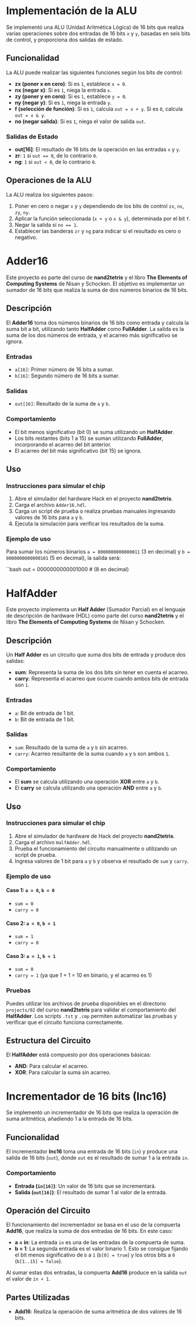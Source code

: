 # Implementación de la ALU

Se implementó una ALU (Unidad Aritmética Lógica) de 16 bits que realiza varias operaciones sobre dos entradas de 16 bits `x` y `y`, basadas en seis bits de control, y proporciona dos salidas de estado.

## Funcionalidad

La ALU puede realizar las siguientes funciones según los bits de control:

- **zx (poner x en cero)**: Si es `1`, establece `x = 0`.
- **nx (negar x)**: Si es `1`, niega la entrada `x`.
- **zy (poner y en cero)**: Si es `1`, establece `y = 0`.
- **ny (negar y)**: Si es `1`, niega la entrada `y`.
- **f (selección de función)**: Si es `1`, calcula `out = x + y`. Si es `0`, calcula `out = x & y`.
- **no (negar salida)**: Si es `1`, niega el valor de salida `out`.

### Salidas de Estado
- **out[16]**: El resultado de 16 bits de la operación en las entradas `x` y `y`.
- **zr**: `1` si `out == 0`, de lo contrario `0`.
- **ng**: `1` si `out < 0`, de lo contrario `0`.

## Operaciones de la ALU

La ALU realiza los siguientes pasos:

1. Poner en cero o negar `x` y `y` dependiendo de los bits de control `zx`, `nx`, `zy`, `ny`.
2. Aplicar la función seleccionada (`x + y` o `x & y`), determinada por el bit `f`.
3. Negar la salida si `no == 1`.
4. Establecer las banderas `zr` y `ng` para indicar si el resultado es cero o negativo.



# Adder16

Este proyecto es parte del curso de **nand2tetris** y el libro **The Elements of Computing Systems** de Nisan y Schocken. El objetivo es implementar un sumador de 16 bits que realiza la suma de dos números binarios de 16 bits.

## Descripción

El **Adder16** toma dos números binarios de 16 bits como entrada y calcula la suma bit a bit, utilizando tanto **HalfAdder** como **FullAdder**. La salida es la suma de los dos números de entrada, y el acarreo más significativo se ignora.

### Entradas
- `a[16]`: Primer número de 16 bits a sumar.
- `b[16]`: Segundo número de 16 bits a sumar.

### Salidas
- `out[16]`: Resultado de la suma de `a` y `b`.

### Comportamiento
- El bit menos significativo (bit 0) se suma utilizando un **HalfAdder**.
- Los bits restantes (bits 1 a 15) se suman utilizando **FullAdder**, incorporando el acarreo del bit anterior.
- El acarreo del bit más significativo (bit 15) se ignora.

## Uso

### Instrucciones para simular el chip

1. Abre el simulador del hardware Hack en el proyecto **nand2tetris**.
2. Carga el archivo `Adder16.hdl`.
3. Carga un script de prueba o realiza pruebas manuales ingresando valores de 16 bits para `a` y `b`.
4. Ejecuta la simulación para verificar los resultados de la suma.

### Ejemplo de uso

Para sumar los números binarios `a = 0000000000000011` (3 en decimal) y `b = 0000000000000101` (5 en decimal), la salida será:

``bash
out = 0000000000001000  # (8 en decimal)


# HalfAdder

Este proyecto implementa un **Half Adder** (Sumador Parcial) en el lenguaje de descripción de hardware (HDL) como parte del curso **nand2tetris** y el libro **The Elements of Computing Systems** de Nisan y Schocken.

## Descripción

Un **Half Adder** es un circuito que suma dos bits de entrada y produce dos salidas:
- **sum**: Representa la suma de los dos bits sin tener en cuenta el acarreo.
- **carry**: Representa el acarreo que ocurre cuando ambos bits de entrada son `1`.

### Entradas
- `a`: Bit de entrada de 1 bit.
- `b`: Bit de entrada de 1 bit.

### Salidas
- `sum`: Resultado de la suma de `a` y `b` sin acarreo.
- `carry`: Acarreo resultante de la suma cuando `a` y `b` son ambos `1`.

### Comportamiento
- El **sum** se calcula utilizando una operación **XOR** entre `a` y `b`.
- El **carry** se calcula utilizando una operación **AND** entre `a` y `b`.

## Uso

### Instrucciones para simular el chip

1. Abre el simulador de hardware de Hack del proyecto **nand2tetris**.
2. Carga el archivo `HalfAdder.hdl`.
3. Prueba el funcionamiento del circuito manualmente o utilizando un script de prueba.
4. Ingresa valores de 1 bit para `a` y `b` y observa el resultado de `sum` y `carry`.

### Ejemplo de uso

#### Caso 1: `a = 0`, `b = 0`
- `sum = 0`
- `carry = 0`

#### Caso 2: `a = 0`, `b = 1`
- `sum = 1`
- `carry = 0`

#### Caso 3: `a = 1`, `b = 1`
- `sum = 0`
- `carry = 1` (ya que 1 + 1 = 10 en binario, y el acarreo es 1)

### Pruebas

Puedes utilizar los archivos de prueba disponibles en el directorio `projects/02` del curso **nand2tetris** para validar el comportamiento del **HalfAdder**. Los scripts `.tst` y `.cmp` permiten automatizar las pruebas y verificar que el circuito funciona correctamente.

## Estructura del Circuito

El **HalfAdder** está compuesto por dos operaciones básicas:
- **AND**: Para calcular el acarreo.
- **XOR**: Para calcular la suma sin acarreo.

# Incrementador de 16 bits (Inc16)

Se implementó un incrementador de 16 bits que realiza la operación de suma aritmética, añadiendo 1 a la entrada de 16 bits.

## Funcionalidad

El incrementador **Inc16** toma una entrada de 16 bits (`in`) y produce una salida de 16 bits (`out`), donde `out` es el resultado de sumar 1 a la entrada `in`.

### Comportamiento
- **Entrada (`in[16]`)**: Un valor de 16 bits que se incrementará.
- **Salida (`out[16]`)**: El resultado de sumar 1 al valor de la entrada.

## Operación del Circuito

El funcionamiento del incrementador se basa en el uso de la compuerta **Add16**, que realiza la suma de dos entradas de 16 bits. En este caso:

- **a = in**: La entrada `in` es una de las entradas de la compuerta de suma.
- **b = 1**: La segunda entrada es el valor binario 1. Esto se consigue fijando el bit menos significativo de `b` a `1` (`b[0] = true`) y los otros bits a `0` (`b[1..15] = false`).

Al sumar estas dos entradas, la compuerta **Add16** produce en la salida `out` el valor de `in + 1`.

## Partes Utilizadas

- **Add16**: Realiza la operación de suma aritmética de dos valores de 16 bits.


